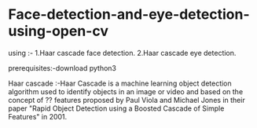 # Face-detection-and-eye-detection-using-open-cv




 using :- 1.Haar cascade face detection.
           2.Haar cascade eye detection.




prerequisites:-download python3



Haar cascade :-Haar Cascade is a machine learning object detection algorithm used to identify objects in an image or video and based on the concept of ?? features proposed by Paul Viola and Michael Jones in their paper "Rapid Object Detection using a Boosted Cascade of Simple Features" in 2001.









